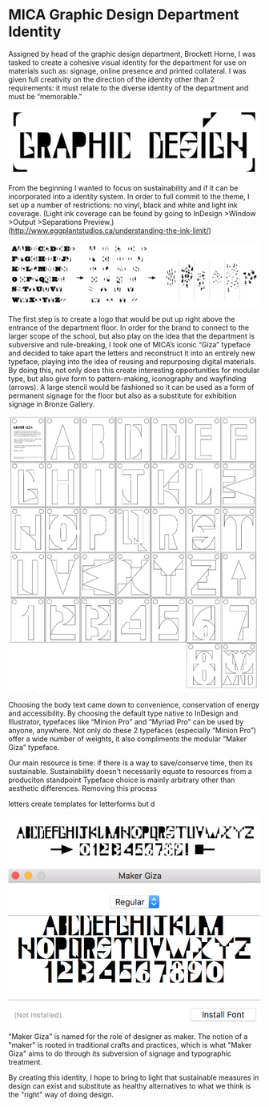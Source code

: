# MICA Graphic Design Department Identity

Assigned by head of the graphic design department, Brockett Horne, I was tasked to create a cohesive visual identity for the department for use on materials such as: signage, online presence and printed collateral. I was given full creativity on the direction of the identity other than 2 requirements: it must relate to the diverse identity of the department and must be “memorable.” 

![Main signage](MakerGiza_GraphicDesign_Signage.png)

From the beginning I wanted to focus on sustainability and if it can be incorporated into a identity system. In order to full commit to the theme, I set up a number of restrictions: no vinyl, black and white and light ink coverage. (Light ink coverage can be found by going to InDesign >Window >Output >Separations Preview.) (http://www.eggplantstudios.ca/understanding-the-ink-limit/)

![Deconstruction of "Giza" typeface](Deconstruction_0.png)

The first step is to create a logo that would be put up right above the entrance of the department floor. In order for the brand to connect to the larger scope of the school, but also play on the idea that the department is subversive and rule-breaking, I took one of MICA’s iconic “Giza” typeface and decided to take apart the letters and reconstruct it into an entirely new typeface, playing into the idea of reusing and repurposing digital materials. By doing this, not only does this create interesting opportunities for modular type, but also give form to pattern-making, iconography and wayfinding (arrows). A large stencil would be fashioned so it can be used as a form of permanent signage for the floor but also as a substitute for exhibition signage in Bronze Gallery. 

![Stencil outline](MakerGiza_StencilOutline.jpg)

Choosing the body text came down to convenience, conservation of energy and accessibility. By choosing the default type native to InDesign and Illustrator, typefaces like “Minion Pro” and “Myriad Pro” can be used by anyone, anywhere. Not only do these 2 typefaces (especially “Minion Pro”) offer a wide number of weights, it also compliments the modular “Maker Giza” typeface.

Our main resource is time: if there is a way to save/conserve time, then its sustainable. Sustainability doesn't necessarily equate to resources
from a produciton standpoint 
Typeface choice is mainly arbitrary other than aesthetic differences. Removing this process 

letters create templates for letterforms but d

![Alphabet](MakerGiza_Alphabet.png)
![Type Specimen](Screenshot_MakerGiza.png)

"Maker Giza" is named for the role of designer as maker. The notion of a "maker" is rooted in traditional crafts and practices, which is what "Maker Giza" aims to do through its subversion of signage and typographic treatment. 

By creating this identity, I hope to bring to light that sustainable measures in design can exist and substitute as healthy alternatives to what we think is the "right" way of doing design.
